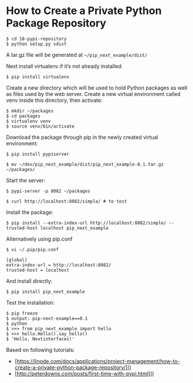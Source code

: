 # How to Create a Private Python Package Repository

	$ cd 18-pypi-repository
    $ python setup.py sdist

A tar.gz file will be generated at `~/pip_next_example/dist/`

Next install virtualenv if it’s not already installed:

    $ pip install virtualenv

Create a new directory which will be used to hold Python packages as well as files used by the web server. Create a new virtual environment called venv inside this directory, then activate:

    $ mkdir ~/packages
    $ cd packages
    $ virtualenv venv
    $ source venv/bin/activate

Download the package through pip in the newly created virtual environment:

    $ pip install pypiserver

    $ mv ~/dev/pip_next_example/dist/pip_next_example-0.1.tar.gz ~/packages/

Start the server:

    $ pypi-server -p 8082 ~/packages
    
    $ curl http://localhost:8082/simple/ # to test

Install the package:

    $ pip install --extra-index-url http://localhost:8082/simple/ --trusted-host localhost pip_next_example

Alternatively using pip.conf

    $ vi ~/.pip/pip.conf
    
    [global]
    extra-index-url = http://localhost:8082/
    trusted-host = localhost

And install directly:

    $ pip install pip_next_example
    
Test the installation:

    $ pip freeze
    $ output: pip-next-example==0.1
    $ python
    $ >>> from pip_next_example import hello
    $ >>> hello.Hello().say_hello()
    $ 'Hello, Nextinterfaces!'

Based on following tutorials:

- [https://linode.com/docs/applications/project-management/how-to-create-a-private-python-package-repository/]()
- [http://peterdowns.com/posts/first-time-with-pypi.html]()


